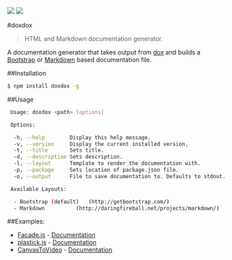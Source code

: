 [![](https://david-dm.org/neogeek/doxdox.svg)](https://david-dm.org/neogeek/doxdox/) [![](http://img.shields.io/npm/v/doxdox.svg)](https://www.npmjs.org/package/doxdox)

#doxdox

> HTML and Markdown documentation generator.

A documentation generator that takes output from [dox](https://github.com/visionmedia/dox/) and builds a [Bootstrap](http://getbootstrap.com/) or [Markdown](http://daringfireball.net/projects/markdown/) based documentation file.

##Installation

```bash
$ npm install doxdox -g
```

##Usage

```bash
 Usage: doxdox <path> [options]

 Options:

  -h, --help        Display this help message.
  -v, --version     Display the current installed version.
  -t, --title       Sets title.
  -d, --description Sets description.
  -l, --layout      Template to render the documentation with.
  -p, --package     Sets location of package.json file.
  -o, --output      File to save documentation to. Defaults to stdout.

 Available Layouts:

  - Bootstrap (default)   (http://getbootstrap.com/)
  - Markdown          (http://daringfireball.net/projects/markdown/)
```

##Examples:

- [Facade.js](http://facadejs.com/) - [Documentation](http://docs.facadejs.com/)
- [plastick.js](https://github.com/syntaxtsb/plastick.js) - [Documentation](http://doxdox.org/syntaxtsb/plastick.js)
- [CanvasToVideo](https://github.com/neogeek/CanvasToVideo) - [Documentation](http://doxdox.org/neogeek/CanvasToVideo)
